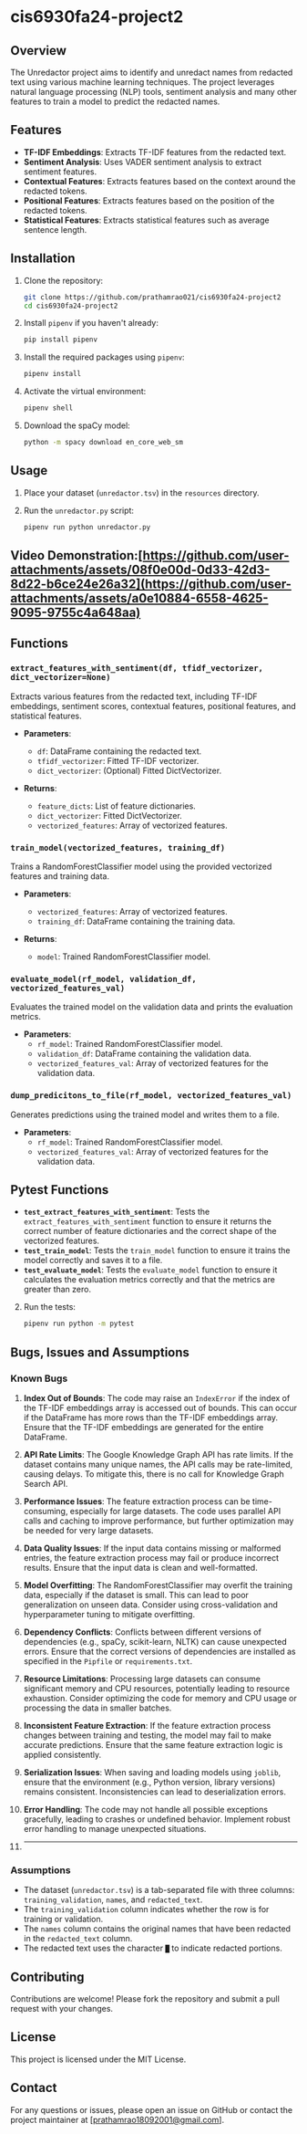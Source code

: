 # cis6930fa24-project2

## Overview

The Unredactor project aims to identify and unredact names from redacted text using various machine learning techniques. The project leverages natural language processing (NLP) tools, sentiment analysis and many other features to train a model to predict the redacted names.

## Features

- **TF-IDF Embeddings**: Extracts TF-IDF features from the redacted text.
- **Sentiment Analysis**: Uses VADER sentiment analysis to extract sentiment features.
- **Contextual Features**: Extracts features based on the context around the redacted tokens.
- **Positional Features**: Extracts features based on the position of the redacted tokens.
- **Statistical Features**: Extracts statistical features such as average sentence length.

## Installation

1. Clone the repository:
    ```bash
    git clone https://github.com/prathamrao021/cis6930fa24-project2
    cd cis6930fa24-project2
    ```

2. Install `pipenv` if you haven't already:
    ```bash
    pip install pipenv
    ```

3. Install the required packages using `pipenv`:
    ```bash
    pipenv install
    ```

4. Activate the virtual environment:
    ```bash
    pipenv shell
    ```

5. Download the spaCy model:
    ```bash
    python -m spacy download en_core_web_sm
    ```

## Usage

1. Place your dataset (`unredactor.tsv`) in the `resources` directory.

2. Run the `unredactor.py` script:
    ```bash
    pipenv run python unredactor.py
    ```

## Video Demonstration:[https://github.com/user-attachments/assets/08f0e00d-0d33-42d3-8d22-b6ce24e26a32](https://github.com/user-attachments/assets/a0e10884-6558-4625-9095-9755c4a648aa)

## Functions

### `extract_features_with_sentiment(df, tfidf_vectorizer, dict_vectorizer=None)`

Extracts various features from the redacted text, including TF-IDF embeddings, sentiment scores, contextual features, positional features, and statistical features.

- **Parameters**:
  - `df`: DataFrame containing the redacted text.
  - `tfidf_vectorizer`: Fitted TF-IDF vectorizer.
  - `dict_vectorizer`: (Optional) Fitted DictVectorizer.

- **Returns**:
  - `feature_dicts`: List of feature dictionaries.
  - `dict_vectorizer`: Fitted DictVectorizer.
  - `vectorized_features`: Array of vectorized features.

### `train_model(vectorized_features, training_df)`

Trains a RandomForestClassifier model using the provided vectorized features and training data.

- **Parameters**:
  - `vectorized_features`: Array of vectorized features.
  - `training_df`: DataFrame containing the training data.

- **Returns**:
  - `model`: Trained RandomForestClassifier model.

### `evaluate_model(rf_model, validation_df, vectorized_features_val)`

Evaluates the trained model on the validation data and prints the evaluation metrics.

- **Parameters**:
  - `rf_model`: Trained RandomForestClassifier model.
  - `validation_df`: DataFrame containing the validation data.
  - `vectorized_features_val`: Array of vectorized features for the validation data.

### `dump_predicitons_to_file(rf_model, vectorized_features_val)`

Generates predictions using the trained model and writes them to a file.

- **Parameters**:
  - `rf_model`: Trained RandomForestClassifier model.
  - `vectorized_features_val`: Array of vectorized features for the validation data.


## Pytest Functions

- **`test_extract_features_with_sentiment`**: Tests the `extract_features_with_sentiment` function to ensure it returns the correct number of feature dictionaries and the correct shape of the vectorized features.
- **`test_train_model`**: Tests the `train_model` function to ensure it trains the model correctly and saves it to a file.
- **`test_evaluate_model`**: Tests the `evaluate_model` function to ensure it calculates the evaluation metrics correctly and that the metrics are greater than zero.

2. Run the tests:
    ```bash
    pipenv run python -m pytest
    ```

## Bugs, Issues and Assumptions

### Known Bugs

1. **Index Out of Bounds**: The code may raise an `IndexError` if the index of the TF-IDF embeddings array is accessed out of bounds. This can occur if the DataFrame has more rows than the TF-IDF embeddings array. Ensure that the TF-IDF embeddings are generated for the entire DataFrame.

2. **API Rate Limits**: The Google Knowledge Graph API has rate limits. If the dataset contains many unique names, the API calls may be rate-limited, causing delays. To mitigate this, there is no call for Knowledge Graph Search API.

3. **Performance Issues**: The feature extraction process can be time-consuming, especially for large datasets. The code uses parallel API calls and caching to improve performance, but further optimization may be needed for very large datasets.

4. **Data Quality Issues**: If the input data contains missing or malformed entries, the feature extraction process may fail or produce incorrect results. Ensure that the input data is clean and well-formatted.

5. **Model Overfitting**: The RandomForestClassifier may overfit the training data, especially if the dataset is small. This can lead to poor generalization on unseen data. Consider using cross-validation and hyperparameter tuning to mitigate overfitting.

6. **Dependency Conflicts**: Conflicts between different versions of dependencies (e.g., spaCy, scikit-learn, NLTK) can cause unexpected errors. Ensure that the correct versions of dependencies are installed as specified in the `Pipfile` or `requirements.txt`.

7. **Resource Limitations**: Processing large datasets can consume significant memory and CPU resources, potentially leading to resource exhaustion. Consider optimizing the code for memory and CPU usage or processing the data in smaller batches.

8. **Inconsistent Feature Extraction**: If the feature extraction process changes between training and testing, the model may fail to make accurate predictions. Ensure that the same feature extraction logic is applied consistently.

9. **Serialization Issues**: When saving and loading models using `joblib`, ensure that the environment (e.g., Python version, library versions) remains consistent. Inconsistencies can lead to deserialization errors.

10. **Error Handling**: The code may not handle all possible exceptions gracefully, leading to crashes or undefined behavior. Implement robust error handling to manage unexpected situations.

11. ****

### Assumptions

- The dataset (`unredactor.tsv`) is a tab-separated file with three columns: `training_validation`, `names`, and `redacted_text`.
- The `training_validation` column indicates whether the row is for training or validation.
- The `names` column contains the original names that have been redacted in the `redacted_text` column.
- The redacted text uses the character `█` to indicate redacted portions.

## Contributing

Contributions are welcome! Please fork the repository and submit a pull request with your changes.

## License

This project is licensed under the MIT License.

## Contact

For any questions or issues, please open an issue on GitHub or contact the project maintainer at [prathamrao18092001@gmail.com].
